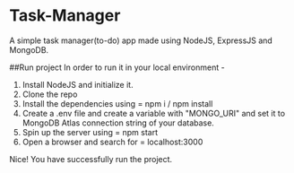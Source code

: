 # Task-Manager
A simple task manager(to-do) app made using NodeJS, ExpressJS and MongoDB.

##Run project
In order to run it in your local environment -
  1. Install NodeJS and initialize it.
  2. Clone the repo
  3. Install the dependencies using = npm i / npm install
  4. Create a .env file and create a variable with "MONGO_URI" and set it to MongoDB Atlas connection string of your database.
  5. Spin up the server using = npm start
  6. Open a browser and search for = localhost:3000
  
Nice! You have successfully run the project.
